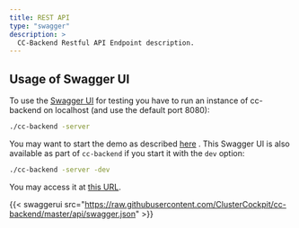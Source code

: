 ```yaml
---
title: REST API
type: "swagger"
description: >
  CC-Backend Restful API Endpoint description.
---
```

## Usage of Swagger UI

To use the [Swagger UI](https://swagger.io/tools/swagger-ui/) for testing you have to run an instance of cc-backend on localhost
(and use the default port 8080):

```bash
./cc-backend -server
```

You may want to start the demo as described [here](/docs/getting-started/) .
This Swagger UI is also available as part of `cc-backend` if you start it with
the `dev` option:

```bash
./cc-backend -server -dev
```

You may access it at [this URL](http://localhost:8080/swagger/).

{{< swaggerui src="https://raw.githubusercontent.com/ClusterCockpit/cc-backend/master/api/swagger.json" >}}
